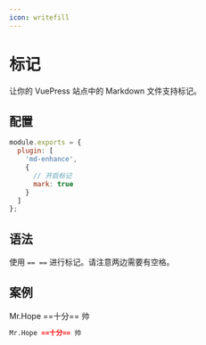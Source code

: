 ```yaml
---
icon: writefill
---
```


# 标记

让你的 VuePress 站点中的 Markdown 文件支持标记。

## 配置

```js {6}
module.exports = {
  plugin: [
    'md-enhance',
    {
      // 开启标记
      mark: true
    }
  ]
};
```

## 语法

使用 `== ==` 进行标记。请注意两边需要有空格。

## 案例

Mr.Hope ==十分== 帅

```md
Mr.Hope ==十分== 帅
```
